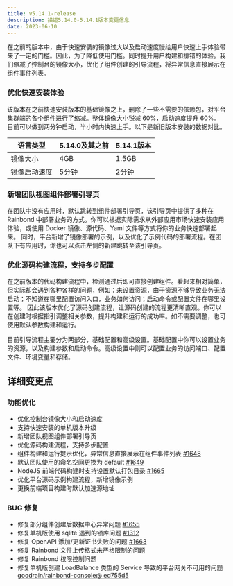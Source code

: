 ```yaml
---
title: v5.14.1-release
description: 描述5.14.0-5.14.1版本变更信息
date: 2023-06-10
---
```


在之前的版本中，由于快速安装的镜像过大以及启动速度慢给用户快速上手体验带来了一定的门槛。因此，为了降低使用门槛。同时提升用户构建和排错的体验。我们缩减了控制台的镜像大小，优化了组件创建的引导流程，将异常信息直接展示在组件事件列表。

<!--truncate-->

### 优化快速安装体验

该版本在之前快速安装版本的基础镜像之上，删除了一些不需要的依赖包，对平台集群端的各个组件进行了缩减。整体镜像大小锐减 60%，启动速度提升 60%。目前可以做到两分钟启动，半小时内快速上手。以下是新旧版本安装的数据对比。


|   语言类型   | 5.14.0及其之前   | 5.14.1版本 |
| ----------- | --------------- | ------------ |
| 镜像大小      | 4GB            |     1.5GB    |
| 镜像启动速度  | 5分钟            |    2分钟     |

### 新增团队视图组件部署引导页

在团队中没有应用时，默认跳转到组件部署引导页，该引导页中提供了多种在 Rainbond 中部署业务的方式。你可以根据实际需求从外部应用市场快速安装应用体验，或使用 Docker 镜像、源代码、Yaml 文件等方式将你的业务快速部署起来。
同时，平台新增了镜像部署的示例，以及优化了示例代码的部署流程。在团队下有应用时，你也可以点击左侧的新建跳转至该引导页。

### 优化源码构建流程，支持多步配置

在之前版本的代码构建流程中，检测通过后即可直接创建组件。看起来相对简单，但实际却会遇到各种各样的问题，例如：未设置资源，由于资源不够导致业务无法启动；不知道在哪里配置访问入口，业务如何访问；启动命令或配置文件在哪里设置等。
因此该版本优化了源码创建流程，让源码创建的流程更清晰直观。你可以在创建时根据指引调整相关参数，提升构建和运行的成功率。如不需要调整，也可使用默认参数构建和运行。  

目前引导流程主要分为两部分，基础配置和高级设置。基础配置中你可以设置业务的资源，以及构建参数和启动命令。高级设置中则可以配置业务的访问端口、配置文件、环境变量和存储。

## 详细变更点

### 功能优化

- 优化控制台镜像大小和启动速度
- 支持快速安装的单机版本升级
- 新增团队视图组件部署引导页
- 优化源码构建流程，支持多步配置
- 组件构建和运行提示优化，异常信息直接展示在组件事件列表 [#1648](https://github.com/goodrain/rainbond/pull/1648)
- 默认团队使用的命名空间更换为 default [#1649](https://github.com/goodrain/rainbond/pull/1649)
- NodeJS 前端代码构建时支持设置默认打包目录 [#1665](https://github.com/goodrain/rainbond/pull/1665) 
- 优化平台源码示例构建流程，新增镜像示例
- 更换前端项目构建时默认加速源地址

### BUG 修复

- 修复部分组件创建后数据中心异常问题 [#1655](https://github.com/goodrain/rainbond/pull/1655/files)
- 修复单机版使用 sqlite 遇到的锁库问题 [#1312](https://github.com/goodrain/rainbond-console/pull/1312)
- 修复 OpenAPI 添加/更新证书失败的问题 [#1663](https://github.com/goodrain/rainbond/issues/1663)
- 修复 Rainbond 文件上传格式未严格限制的问题 
- 修复 Rainbond 权限控制问题
- 修复单机版创建 LoadBalance 类型的 Service 导致的平台网关不可用的问题 [goodrain/rainbond-console@ ed755d5](https://github.com/goodrain/rainbond-console/commit/ed755d5f3e0ba58c6f7c73517fcd7cd6cdc5ec8e)

